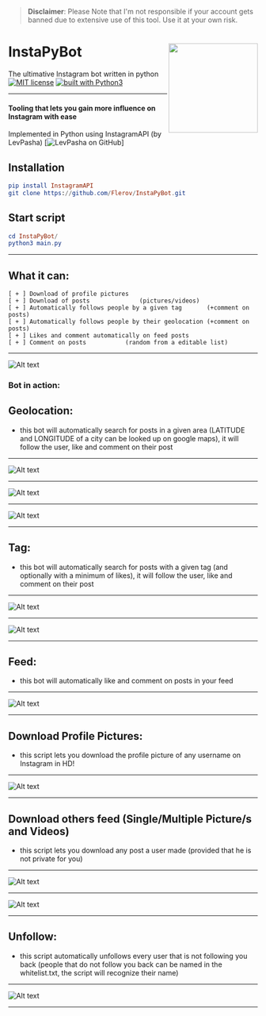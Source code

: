 > **Disclaimer**: Please Note that I'm not responsible if your account gets banned due to extensive use of this tool. Use it at your own risk.

# InstaPyBot <img src="https://www.npo3fm.nl/images/2017/07/13_e8_chatbot-icon.png" width="180" align="right">
The ultimative Instagram bot written in python
[![MIT license](https://img.shields.io/badge/license-GPLv3-blue.svg)](https://github.com/Flerov/InstaPyBot/blob/master/LICENSE)
[![built with Python3](https://img.shields.io/badge/built%20with-Python3-red.svg)](https://www.python.org/)

---------------------------------------------------------------------------------------------
#### Tooling that lets you gain more influence on Instagram with ease
Implemented in Python using InstagramAPI (by LevPasha)
[![LevPasha on GitHub](https://github.com/LevPasha/Instagram-API-python)]

## **Installation**
```elm
pip install InstagramAPI
git clone https://github.com/Flerov/InstaPyBot.git
```
## **Start script**
```elm
cd InstaPyBot/
python3 main.py
```

---------
What it can:
---------
```
[ + ] Download of profile pictures
[ + ] Download of posts              (pictures/videos)
[ + ] Automatically follows people by a given tag       (+comment on posts)
[ + ] Automatically follows people by their geolocation (+comment on posts)
[ + ] Likes and comment automatically on feed posts
[ + ] Comment on posts           (random from a editable list)
```
---------
![Alt text](https://github.com/Flerov/InstaPyBot/blob/readme-pictures/unnessessarry_pictures/interface.jpg)

### Bot in action:
Geolocation:
--------------
* this bot will automatically search for posts in a given area (LATITUDE and LONGITUDE of a city can be looked up on google maps), it will follow the user, like and comment on their post
---------------------------------------------------------------------------------------------------------------
![Alt text](https://github.com/Flerov/InstaPyBot/blob/readme-pictures/unnessessarry_pictures/3geobot.png)

---------------------------------------------------------------------------------------------------------------
![Alt text](https://github.com/Flerov/InstaPyBot/blob/readme-pictures/unnessessarry_pictures/4gebot.png)

---------------------------------------------------------------------------------------------------------------
![Alt text](https://github.com/Flerov/InstaPyBot/blob/readme-pictures/unnessessarry_pictures/5geobot.png)

---------------------------------------------------------------------------------------------------------------

Tag:
--------------
* this bot will automatically search for posts with a given tag (and optionally with a minimum of likes), it will follow the user, like and comment on their post
---------------------------------------------------------------------------------------------------------------
![Alt text](https://github.com/Flerov/InstaPyBot/blob/readme-pictures/unnessessarry_pictures/6tagbot.png)

---------------------------------------------------------------------------------------------------------------
![Alt text](https://github.com/Flerov/InstaPyBot/blob/readme-pictures/unnessessarry_pictures/7tagbot.png)

---------------------------------------------------------------------------------------------------------------

Feed:
--------------
* this bot will automatically like and comment on posts in your feed 
---------------------------------------------------------------------------------------------------------------
![Alt text](https://github.com/Flerov/InstaPyBot/blob/readme-pictures/unnessessarry_pictures/2feedbot.png)

---------------------------------------------------------------------------------------------------------------

Download Profile Pictures:
--------------
* this script lets you download the profile picture of any username on Instagram in HD!
---------------------------------------------------------------------------------------------------------------
![Alt text](https://github.com/Flerov/InstaPyBot/blob/readme-pictures/unnessessarry_pictures/8profiledownload.png)

---------------------------------------------------------------------------------------------------------------

Download others feed (Single/Multiple Picture/s and Videos)
--------------
* this script lets you download any post a user made (provided that he is not private for you)
---------------------------------------------------------------------------------------------------------------
![Alt text](https://github.com/Flerov/InstaPyBot/blob/readme-pictures/unnessessarry_pictures/9postdownload.png)

---------------------------------------------------------------------------------------------------------------
![Alt text](https://github.com/Flerov/InstaPyBot/blob/readme-pictures/unnessessarry_pictures/10postdownload.png)

---------------------------------------------------------------------------------------------------------------

Unfollow:
--------------
* this script automatically unfollows every user that is not following you back (people that do not follow you back can be named in the whitelist.txt, the script will recognize their name)
---------------------------------------------------------------------------------------------------------------
![Alt text](https://github.com/Flerov/InstaPyBot/blob/readme-pictures/unnessessarry_pictures/1getridoffakes.png)

---------------------------------------------------------------------------------------------------------------


